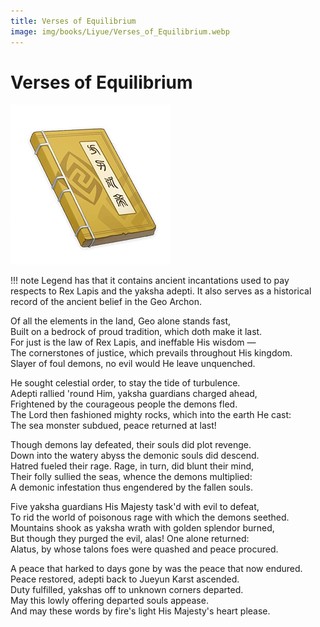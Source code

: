 ```yaml
---
title: Verses of Equilibrium
image: img/books/Liyue/Verses_of_Equilibrium.webp
---
```


# Verses of Equilibrium

![Book Image](../../img/books/Liyue/Verses_of_Equilibrium.webp)

!!! note
    Legend has that it contains ancient incantations used to pay respects to Rex Lapis and the yaksha adepti. It also serves as a historical record of the ancient belief in the Geo Archon.
  
Of all the elements in the land, Geo alone stands fast,  
Built on a bedrock of proud tradition, which doth make it last.  
For just is the law of Rex Lapis, and ineffable His wisdom —  
The cornerstones of justice, which prevails throughout His kingdom.  
Slayer of foul demons, no evil would He leave unquenched.  
  
He sought celestial order, to stay the tide of turbulence.  
Adepti rallied 'round Him, yaksha guardians charged ahead,  
Frightened by the courageous people the demons fled.  
The Lord then fashioned mighty rocks, which into the earth He cast:  
The sea monster subdued, peace returned at last!  
  
Though demons lay defeated, their souls did plot revenge.  
Down into the watery abyss the demonic souls did descend.  
Hatred fueled their rage. Rage, in turn, did blunt their mind,  
Their folly sullied the seas, whence the demons multiplied:  
A demonic infestation thus engendered by the fallen souls.  
  
Five yaksha guardians His Majesty task'd with evil to defeat,  
To rid the world of poisonous rage with which the demons seethed.  
Mountains shook as yaksha wrath with golden splendor burned,  
But though they purged the evil, alas! One alone returned:  
Alatus, by whose talons foes were quashed and peace procured.  
  
A peace that harked to days gone by was the peace that now endured.  
Peace restored, adepti back to Jueyun Karst ascended.  
Duty fulfilled, yakshas off to unknown corners departed.  
May this lowly offering departed souls appease.  
And may these words by fire's light His Majesty's heart please.